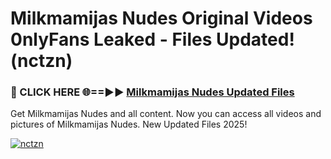 # Milkmamijas Nudes Original Videos 0nlyFans Leaked - Files Updated! (nctzn)

<h3>🔴 CLICK HERE 🌐==►► <a href="https://tinyurl.com/y5r63du9" rel="nofollow">Milkmamijas Nudes Updated Files</a></h3>

Get Milkmamijas Nudes and all content. Now you can access all videos and pictures of Milkmamijas Nudes. New Updated Files 2025!

[![nctzn](https://i.imgur.com/UVo9nyh.gif)](https://tinyurl.com/y5r63du9)